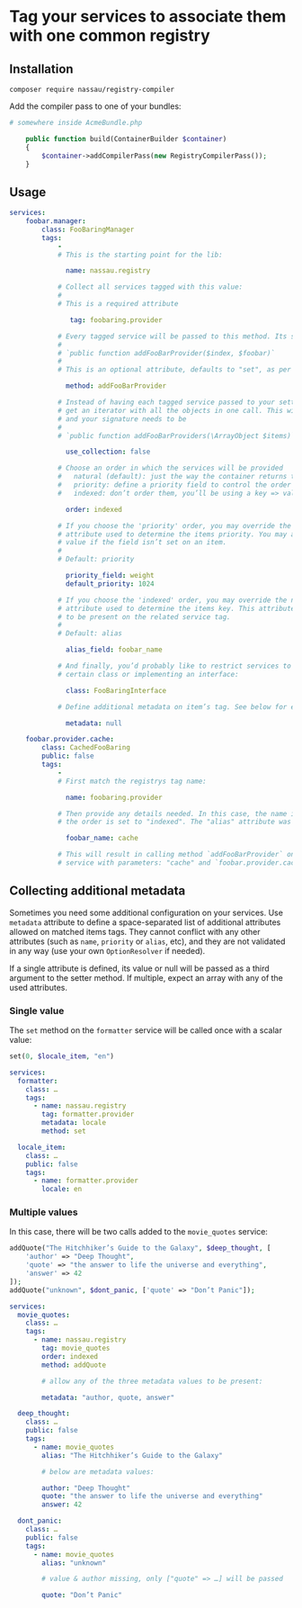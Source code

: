 # Tag your services to associate them with one common registry

## Installation

```
composer require nassau/registry-compiler
```

Add the compiler pass to one of your bundles:

```php
# somewhere inside AcmeBundle.php

	public function build(ContainerBuilder $container)
	{
		$container->addCompilerPass(new RegistryCompilerPass());
	}
```

## Usage

```yaml
services:
    foobar.manager:
        class: FooBaringManager
        tags:
            -
            # This is the starting point for the lib:

              name: nassau.registry

            # Collect all services tagged with this value:
            #
            # This is a required attribute

               tag: foobaring.provider

            # Every tagged service will be passed to this method. Its signature needs to be:
            #
            # `public function addFooBarProvider($index, $foobar)`
            #
            # This is an optional attribute, defaults to "set", as per symfonys conventions

              method: addFooBarProvider

            # Instead of having each tagged service passed to your setter, you may choose to
            # get an iterator with all the objects in one call. This will be an `ArrayObject`
            # and your signature needs to be
            #
            # `public function addFooBarProviders(\ArrayObject $items)`

              use_collection: false

            # Choose an order in which the services will be provided
            #   natural (default): just the way the container returns them
            #   priority: define a priority field to control the order (high to low)
            #   indexed: don’t order them, you’ll be using a key => value anyway

              order: indexed

            # If you choose the 'priority' order, you may override the name of the
            # attribute used to determine the items priority. You may also set the default
            # value if the field isn’t set on an item.
            #
            # Default: priority

              priority_field: weight
              default_priority: 1024

            # If you choose the 'indexed' order, you may override the name of the
            # attribute used to determine the items key. This attribute is required
            # to be present on the related service tag.
            #
            # Default: alias

              alias_field: foobar_name

            # And finally, you’d probably like to restrict services to be of
            # certain class or implementing an interface:

              class: FooBaringInterface

            # Define additional metadata on item’s tag. See below for examples

              metadata: null

    foobar.provider.cache:
        class: CachedFooBaring
        public: false
        tags:
            -
            # First match the registrys tag name:

              name: foobaring.provider

            # Then provide any details needed. In this case, the name is required since
            # the order is set to "indexed". The "alias" attribute was set to "foobar_name"

              foobar_name: cache

            # This will result in calling method `addFooBarProvider` on `foobar.manager`
            # service with parameters: "cache" and `foobar.provider.cache` instance.
```

## Collecting additional metadata

Sometimes you need some additional configuration on your services. Use `metadata` attribute to
define a space-separated list of additional attributes allowed on matched items tags. They cannot
conflict with any other attributes (such as `name`, `priority` or `alias`, etc), and they are not
validated in any way (use your own `OptionResolver` if needed).

If a single attribute is defined, its value or null will be passed as a third argument to the
setter method. If multiple, expect an array with any of the used attributes.

### Single value

The `set` method on the `formatter` service will be called once with a scalar value:

```php
set(0, $locale_item, "en")
```

```yaml
services:
  formatter:
    class: …
    tags:
      - name: nassau.registry
        tag: formatter.provider
        metadata: locale
        method: set

  locale_item:
    class: …
    public: false
    tags:
      - name: formatter.provider
        locale: en
```

### Multiple values

In this case, there will be two calls added to the `movie_quotes` service:

```php
addQuote("The Hitchhiker’s Guide to the Galaxy", $deep_thought, [
    'author' => "Deep Thought",
    'quote' => "the answer to life the universe and everything",
    'answer' => 42
]);
addQuote("unknown", $dont_panic, ['quote' => "Don’t Panic"]);
```

```yaml
services:
  movie_quotes:
    class: …
    tags:
      - name: nassau.registry
        tag: movie_quotes
        order: indexed
        method: addQuote

        # allow any of the three metadata values to be present:

        metadata: "author, quote, answer"

  deep_thought:
    class: …
    public: false
    tags:
      - name: movie_quotes
        alias: "The Hitchhiker’s Guide to the Galaxy"

        # below are metadata values:

        author: "Deep Thought"
        quote: "the answer to life the universe and everything"
        answer: 42

  dont_panic:
    class: …
    public: false
    tags:
      - name: movie_quotes
        alias: "unknown"

        # value & author missing, only ["quote" => …] will be passed

        quote: "Don’t Panic"
```